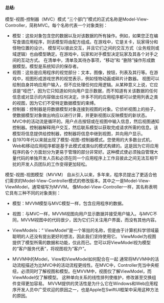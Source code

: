 #### 总结:
模型-视图-控制器（MVC）模式
“三个部门”模式的正式名称是Model-View-Controller，简称MVC。每个名称代表一个对象类别：

- 模型：这些对象包含您的数据以及对该数据的所有操作。例如，如果您正在编写食谱应用程序，则该模型将由配方组成。在游戏中，它是关卡，玩家得分和怪物位置的设计。
模型可以彼此交互，并且它们之间的交互方式（业务规则或域逻辑）也由模型确定。在游戏中，玩家和对手模型决定玩家及其各个对手之间的互动方式。
在清单中，清单及其待办事项，“移动”和
“删除”操作形成数据模型。模型是系统知识的保存者。
- 视图：这些是应用程序的视觉部分：文本，图像，按钮，列表及其行等。在游戏中，视图形成游戏世界的视觉表示，例如怪物动画或碎片计数器。
视图可以绘制自身并响应用户输入，但不应处理任何应用逻辑。从某种意义上说，它应该是“哑巴”，因为它只知道如何向用户显示数据，而不知道有关该数据的任何信息或对显示的内容做出任何决定。许多不同的应用程序都可以使用列表之类的视图，因为它们不受特定数据模型的束缚。
- 控制器：控制器是将数据模型对象连接到视图的对象。它侦听视图上的拍子，使数据模型对象做出响应以进行计算，并更新视图以反映模型的新状态。
MVC中的活动流是循环的。用户点击按钮或在视图中输入信息，然后视图通知控制器。控制器解释用户交互，然后联系模型以获取完成请求所需的信息。该模型将信息提供给控制器，控制器将信息中继到视图，并向用户显示。
- 自1970年代以来就出现了模型-视图-控制器模式。您使用的大多数台式机，Web和移动应用程序都是基于此模式或类似的模式构建的。这是因为它将应用程序的各个方面划分为更易于管理的部分非常好。这种模式使必须独自管理大量代码的单独开发人员和必须在同一个应用程序上工作且彼此之间无法互相干扰的开发人员团队的工作变得更加轻松。


模型-视图-视图模型（MVVM）
自从引入以来，多年来，程序员提出了更适合他们需求的Model-View-Controller模式的修改版本。其中之一是Model-View-ViewModel，通常缩写为MVVM。
像Model-View-Controller一样，其名称表明它具有三种不同的对象类别：

- 模型：MVVM模型与MVC模型一样，包含应用程序的数据。
- 视图：与MVC一样，MVVM视图向用户显示数据并接受用户输入。与MVC不同，MVVM视图中的代码很少，因为它们只关注用户界面，而没有其他内容。
- ViewModels：“ ViewModel”是一个笨拙的名称，但是由于计算机科学领域最聪明的人还没有提出更好的想法，因此我们坚持使用它。 ViewModel为视图提供了模型所需的数据和功能，仅此而已。您可以将ViewModel视为模型的“客户服务代表”，将视图视为“客户”。

- MVVM中的Model，View和ViewModel如何配合在一起
通常将MVVM中的活动流程描述为比MVC中的活动流程更线性。在MVC中，Controller充当中央枢纽，必须同时了解视图和模型。在MVVM中，视图仅了解ViewModel，而ViewModel仅了解模型。
这种单向关系的线性排列使维护，修改甚至交换组件变得更加容易。 MVVM提供的灵活性是为什么它在Windows和Web应用程序开发人员中广受欢迎的原因之一，也是Apple在SwiftUI框架中采用这种方法的原因。

